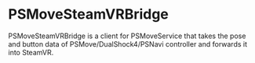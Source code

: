 # PSMoveSteamVRBridge
PSMoveSteamVRBridge is a client for PSMoveService that takes the pose and button data of PSMove/DualShock4/PSNavi controller and forwards it into SteamVR.
